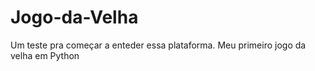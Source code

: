 # Jogo-da-Velha
Um teste pra começar a enteder essa plataforma. Meu primeiro jogo da velha em Python
